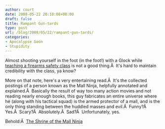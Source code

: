 ```yaml
---
author: court
date: 2008-05-22 20:10:08+00:00
draft: false
title: Rampant Gun-tards
type: post
url: /blog/2008/05/22/rampant-gun-tards/
categories:
- Apocalypse Soon
- Stupidity
---
```


Almost shooting yourself in the foot (in the foot!) with a Glock while [teaching a firearms safety class](http://cnews.canoe.ca/CNEWS/WeirdNews/2008/05/20/5617061-ap.html) is not a good thing.Â  It's hard to maintain credibility with the class, ya know?

More on that note, here's a very entertaining read.Â  It's the collected postings of a person known as the Mall Ninja, helpfully annotated and explained.Â  Basically the result of way too many action movies and not reading nearly enough books, this guy fabricates an entire universe where he (along with his tactical squad) is the armed protector of a mall, and is the only thing standing between the huddled masses and evil.Â  Funny?Â  Yes.Â  Scary?Â  Absolutely.Â  Sad?Â  Unfortunately, yes.

Behold:Â  [The Shrine of the Mall Ninja](http://lonelymachines.org/mall-ninjas/)
